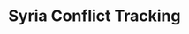 ---
layout: projectPageNew
title: Syria Conflict Tracking
year: 2016
client: Palantir Technologies
medium: mobile app
paragraphs:
 - text: |
     In December 2015, Palantir assembled a team of 6 ex-interns in order to build a conflict tracking mobile application targeted towards humanitarian aid workers in Syria. Using real time data from the Carter Center, we built a functional prototype which was showcased at the World Economic Forum Davos 2016.<br/><br/>
 - text: |
     Role: Software Developer
images:
 - url: https://player.vimeo.com/video/281174820?title=0&byline=0&portrait=0
   vimeo: true
---